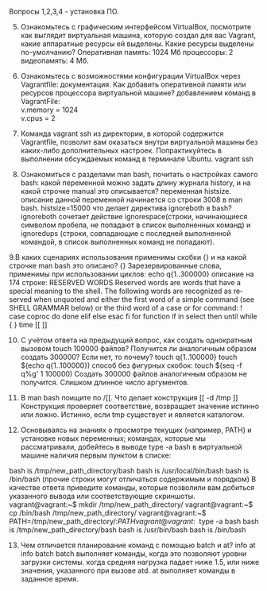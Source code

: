 Вопросы 1,2,3,4 - установка ПО.

5. Ознакомьтесь с графическим интерфейсом VirtualBox, посмотрите как выглядит виртуальная машина, которую создал для вас Vagrant, какие аппаратные ресурсы ей выделены. 
Какие ресурсы выделены по-умолчанию?
Оперативная память: 1024 Мб
процессоры:  2
видеопамять: 4 Мб.


6. Ознакомьтесь с возможностями конфигурации VirtualBox через Vagrantfile: документация. Как добавить оперативной памяти или ресурсов процессора виртуальной машине? 
добавлением команд в VagrantFile:  
v.memory = 1024  
v.cpus = 2


7. Команда vagrant ssh из директории, в которой содержится Vagrantfile, позволит вам оказаться внутри виртуальной машины без каких-либо дополнительных настроек. 
Попрактикуйтесь в выполнении обсуждаемых команд в терминале Ubuntu.
vagrant ssh


8. Ознакомиться с разделами man bash, почитать о настройках самого bash: какой переменной можно задать длину журнала history, 
и на какой строчке manual это описывается?
переменная histsize. описание данной переменной начинается со строки 3008 в man bash.
histsize=15000
что делает директива ignoreboth в bash?
ignoreboth сочетает действие ignorespace(строки, начинающиеся символом
пробела, не попадают в список выполненных команд) и ignoredups (строки, совпадающие с последней выполненной командой, в список выполненных команд не попадают).


9.В каких сценариях использования применимы скобки {} и на какой строчке man bash это описано?
{} Зарезервированные слова, применимы при использовании циклов:
echo q{1..300000}
описание на 174 строке:
RESERVED WORDS
       Reserved  words are words that have a special meaning to the shell.  The following words are recognized as re‐
       served when unquoted and either the first word of a simple command (see SHELL GRAMMAR below) or the third word
       of a case or for command:
       ! case  coproc  do done elif else esac fi for function if in select then until while { } time [[ ]]


10. С учётом ответа на предыдущий вопрос, как создать однократным вызовом touch 100000 файлов? Получится ли аналогичным образом создать 300000? Если нет, то почему?
touch q{1..100000}
touch $(echo q{1..100000})
способ без фигурных скобок: touch $(seq -f q%g' 1 100000)
Создать 300000 файлов аналогичным образом не получится. Слишком длинное число аргументов. 


11. В man bash поищите по /\[\[. Что делает конструкция [[ -d /tmp ]]
Конструкция проверяет соответствие, возвращает значение истинно или ложно. 
Истинно, если tmp существует и является каталогом.


12. Основываясь на знаниях о просмотре текущих (например, PATH) и установке новых переменных; командах, которые мы рассматривали, 
добейтесь в выводе type -a bash в виртуальной машине наличия первым пунктом в списке:

bash is /tmp/new_path_directory/bash
bash is /usr/local/bin/bash
bash is /bin/bash
 (прочие строки могут отличаться содержимым и порядком) В качестве ответа приведите команды, которые позволили вам добиться указанного вывода 
 или соответствующие скриншоты.
vagrant@vagrant:~$ mkdir /tmp/new_path_directory/
vagrant@vagrant:~$ cp /bin/bash /tmp/new_path_directory/
vagrant@vagrant:~$ PATH=/tmp/new_path_directory/:$PATH
vagrant@vagrant:~$ type -a bash
bash is /tmp/new_path_directory/bash
bash is /usr/bin/bash
bash is /bin/bash


13. Чем отличается планирование команд с помощью batch и at?
info at
info batch
batch выполняет команды, когда это позволяют уровни загрузки системы. когда средняя нагрузка падает ниже 1.5, или ниже значения, указанного при вызове atd. 
at выполняет команды в заданное время.
